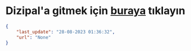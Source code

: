 # Dizipal'a gitmek için [buraya](None) tıklayın
    
```json
{
    "last_update": "28-08-2023 01:36:32",
    "url": "None"
}
```